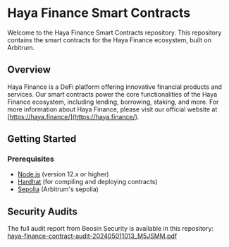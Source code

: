 # Haya Finance Smart Contracts

Welcome to the Haya Finance Smart Contracts repository. This repository contains the smart contracts for the Haya Finance ecosystem, built on Arbitrum.

## Overview

Haya Finance is a DeFi platform offering innovative financial products and services. Our smart contracts power the core functionalities of the Haya Finance ecosystem, including lending, borrowing, staking, and more. For more information about Haya Finance, please visit our official website at [https://haya.finance/](https://haya.finance/).

## Getting Started

### Prerequisites

- [Node.js](https://nodejs.org/) (version 12.x or higher)
- [Hardhat](https://hardhat.org/) (for compiling and deploying contracts)
- [Sepolia](https://sepolia.arbiscan.io/) (Arbitrum's sepolia)

## Security Audits

The full audit report from Beosin Security is available in this repository: [haya-finance-contract-audit-202405011013_M5JSMM.pdf](https://beosin.com/audits/haya-finance_202405011013.pdf)
